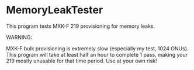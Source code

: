 # MemoryLeakTester

This program tests MXK-F 219 provisioning for memory leaks.

WARNING:

MXK-F bulk provisioning is extremely slow (especially my test, 1024 ONUs). This program will take at least half an hour to complete 1 pass, making your 219 mostly unusable for that time period. Use at your own risk!
